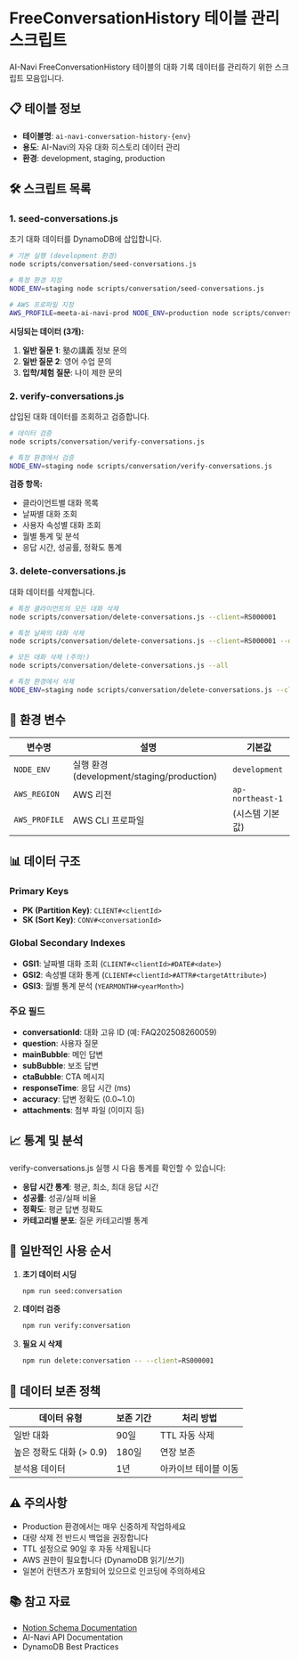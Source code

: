 # FreeConversationHistory 테이블 관리 스크립트

AI-Navi FreeConversationHistory 테이블의 대화 기록 데이터를 관리하기 위한 스크립트 모음입니다.

## 📋 테이블 정보

- **테이블명**: `ai-navi-conversation-history-{env}`
- **용도**: AI-Navi의 자유 대화 히스토리 데이터 관리
- **환경**: development, staging, production

## 🛠️ 스크립트 목록

### 1. seed-conversations.js
초기 대화 데이터를 DynamoDB에 삽입합니다.

```bash
# 기본 실행 (development 환경)
node scripts/conversation/seed-conversations.js

# 특정 환경 지정
NODE_ENV=staging node scripts/conversation/seed-conversations.js

# AWS 프로파일 지정
AWS_PROFILE=meeta-ai-navi-prod NODE_ENV=production node scripts/conversation/seed-conversations.js
```

**시딩되는 데이터 (3개):**
1. **일반 질문 1**: 塾の講義 정보 문의
2. **일반 질문 2**: 영어 수업 문의  
3. **입학/체험 질문**: 나이 제한 문의

### 2. verify-conversations.js
삽입된 대화 데이터를 조회하고 검증합니다.

```bash
# 데이터 검증
node scripts/conversation/verify-conversations.js

# 특정 환경에서 검증
NODE_ENV=staging node scripts/conversation/verify-conversations.js
```

**검증 항목:**
- 클라이언트별 대화 목록
- 날짜별 대화 조회
- 사용자 속성별 대화 조회
- 월별 통계 및 분석
- 응답 시간, 성공률, 정확도 통계

### 3. delete-conversations.js
대화 데이터를 삭제합니다.

```bash
# 특정 클라이언트의 모든 대화 삭제
node scripts/conversation/delete-conversations.js --client=RS000001

# 특정 날짜의 대화 삭제
node scripts/conversation/delete-conversations.js --client=RS000001 --date=2025-08-26

# 모든 대화 삭제 (주의!)
node scripts/conversation/delete-conversations.js --all

# 특정 환경에서 삭제
NODE_ENV=staging node scripts/conversation/delete-conversations.js --client=RS000001
```

## 🔑 환경 변수

| 변수명 | 설명 | 기본값 |
|--------|------|--------|
| `NODE_ENV` | 실행 환경 (development/staging/production) | `development` |
| `AWS_REGION` | AWS 리전 | `ap-northeast-1` |
| `AWS_PROFILE` | AWS CLI 프로파일 | (시스템 기본값) |

## 📊 데이터 구조

### Primary Keys
- **PK (Partition Key)**: `CLIENT#<clientId>`
- **SK (Sort Key)**: `CONV#<conversationId>`

### Global Secondary Indexes
- **GSI1**: 날짜별 대화 조회 (`CLIENT#<clientId>#DATE#<date>`)
- **GSI2**: 속성별 대화 통계 (`CLIENT#<clientId>#ATTR#<targetAttribute>`)
- **GSI3**: 월별 통계 분석 (`YEARMONTH#<yearMonth>`)

### 주요 필드
- **conversationId**: 대화 고유 ID (예: FAQ202508260059)
- **question**: 사용자 질문
- **mainBubble**: 메인 답변
- **subBubble**: 보조 답변
- **ctaBubble**: CTA 메시지
- **responseTime**: 응답 시간 (ms)
- **accuracy**: 답변 정확도 (0.0~1.0)
- **attachments**: 첨부 파일 (이미지 등)

## 📈 통계 및 분석

verify-conversations.js 실행 시 다음 통계를 확인할 수 있습니다:

- **응답 시간 통계**: 평균, 최소, 최대 응답 시간
- **성공률**: 성공/실패 비율
- **정확도**: 평균 답변 정확도
- **카테고리별 분포**: 질문 카테고리별 통계

## 🚀 일반적인 사용 순서

1. **초기 데이터 시딩**
   ```bash
   npm run seed:conversation
   ```

2. **데이터 검증**
   ```bash
   npm run verify:conversation
   ```

3. **필요 시 삭제**
   ```bash
   npm run delete:conversation -- --client=RS000001
   ```

## 📝 데이터 보존 정책

| 데이터 유형 | 보존 기간 | 처리 방법 |
|------------|-----------|-----------|
| 일반 대화 | 90일 | TTL 자동 삭제 |
| 높은 정확도 대화 (> 0.9) | 180일 | 연장 보존 |
| 분석용 데이터 | 1년 | 아카이브 테이블 이동 |

## ⚠️ 주의사항

- Production 환경에서는 매우 신중하게 작업하세요
- 대량 삭제 전 반드시 백업을 권장합니다
- TTL 설정으로 90일 후 자동 삭제됩니다
- AWS 권한이 필요합니다 (DynamoDB 읽기/쓰기)
- 일본어 컨텐츠가 포함되어 있으므로 인코딩에 주의하세요

## 📚 참고 자료

- [Notion Schema Documentation](https://www.notion.so/FreeConversationHistory-25c45c9756f880ad954aea22ebd6879d)
- AI-Navi API Documentation
- DynamoDB Best Practices